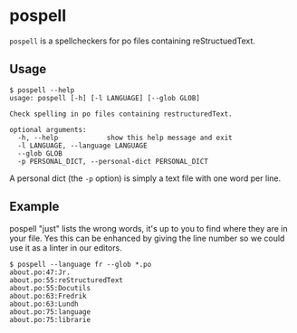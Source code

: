 # pospell

`pospell` is a spellcheckers for po files containing reStructuedText.


## Usage

```
$ pospell --help
usage: pospell [-h] [-l LANGUAGE] [--glob GLOB]

Check spelling in po files containing restructuredText.

optional arguments:
  -h, --help            show this help message and exit
  -l LANGUAGE, --language LANGUAGE
  --glob GLOB
  -p PERSONAL_DICT, --personal-dict PERSONAL_DICT
```

A personal dict (the `-p` option) is simply a text file with one word
per line.


## Example

pospell "just" lists the wrong words, it's up to you to find where
they are in your file. Yes this can be enhanced by giving the line
number so we could use it as a linter in our editors.

```
$ pospell --language fr --glob *.po
about.po:47:Jr.
about.po:55:reStructuredText
about.po:55:Docutils
about.po:63:Fredrik
about.po:63:Lundh
about.po:75:language
about.po:75:librarie
```